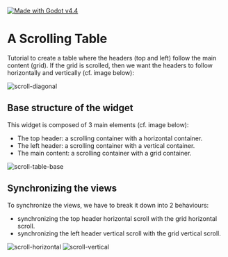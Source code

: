 [![Made with Godot v4.4](https://img.shields.io/badge/Made_with-Godot_v4.4-478CBF?style=flat&logo=godot%20engine&logoColor=white)](https://godotengine.org)

# A Scrolling Table
Tutorial to create a table where the headers (top and left) follow the main content (grid).
If the grid is scrolled, then we want the headers to follow horizontally and vertically (cf. image below):

![scroll-diagonal](https://github.com/user-attachments/assets/4e2bb66d-02d3-4598-ba09-11fba8186462)

## Base structure of the widget
This widget is composed of 3 main elements (cf. image below):
- The top header: a scrolling container with a horizontal container.
- The left header: a scrolling container with a vertical container.
- The main content: a scrolling container with a grid container.

![scroll-table-base](https://github.com/user-attachments/assets/9ee8ec80-8e62-4482-aacd-ee5bf20a8f64)

## Synchronizing the views
To synchronize the views, we have to break it down into 2 behaviours:
- synchronizing the top header horizontal scroll with the grid horizontal scroll.
- synchronizing the left header vertical scroll with the grid vertical scroll.

![scroll-horizontal](https://github.com/user-attachments/assets/edac2219-47c7-4686-bdc8-31d8f15b2ae3)
![scroll-vertical](https://github.com/user-attachments/assets/810f6863-ae39-4955-bce4-187c1da30216)


